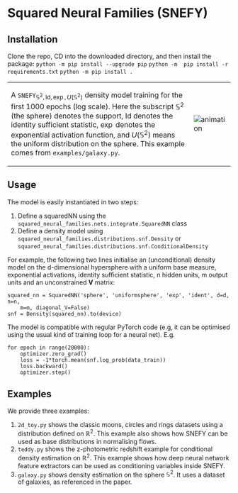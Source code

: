# Squared Neural Families (SNEFY)

## Installation
Clone the repo, CD into the downloaded directory, and then install the package:
`python -m pip install --upgrade pip`
`python -m  pip install -r requirements.txt`
`python -m pip install .`


<table>
<tr>
<td>

A $\texttt{SNEFY}_{\mathbb{S}^2, \text{Id}, \exp, U(\mathbb{S}^2)}$ density model training for the first $1000$ epochs  (log scale). Here the subscript $\mathbb{S}^2$ (the sphere) denotes the support, $\text{Id}$ denotes the identity sufficient statistic, $\exp$ denotes the exponential activation function, and $U(\mathbb{S}^2)$ means the uniform distribution on the sphere. This example comes from `examples/galaxy.py`.

</td>
<td>

![animation](https://github.com/RussellTsuchida/snefy/assets/28694114/907cba96-4809-4bc8-9aa3-c493c9bea996)

</td>
</tr>
</table>



## Usage
The model is easily instantiated in two steps:
1. Define a squaredNN using the `squared_neural_families.nets.integrate.SquaredNN` class
2. Define a density model using `squared_neural_families.distributions.snf.Density` or `squared_neural_families.distributions.snf.ConditionalDensity` 

For example, the following two lines initialise an (unconditional) density model on the d-dimensional hypersphere with a uniform base measure, exponential activations, identity sufficient statistic, n hidden units, m output units and an unconstrained $\mathbf{V}$ matrix:
```
squared_nn = SquaredNN('sphere', 'uniformsphere', 'exp', 'ident', d=d, n=n,
    m=m, diagonal_V=False)
snf = Density(squared_nn).to(device)
```
The model is compatible with regular PyTorch code (e.g, it can be optimised using the usual kind of training loop for a neural net). E.g.
```
for epoch in range(20000):
    optimizer.zero_grad()
    loss = -1*torch.mean(snf.log_prob(data_train))
    loss.backward()
    optimizer.step()
```
## Examples
We provide three examples:
1. `2d_toy.py` shows the classic moons, circles and rings datasets using a distribution defined on $\mathbb{R}^2$. This example also shows how SNEFY can be used as base distributions in normalising flows.
2. `teddy.py` shows the z-photometric redshift example for conditional density estimation on $\mathbb{R}^2$. This example shows how deep neural network feature extractors can be used as conditioning variables inside SNEFY.
3. `galaxy.py` shows density estimation on the sphere $\mathbb{S}^2$. It uses a dataset of galaxies, as referenced in the paper.
